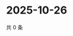 # 2025-10-26

共 0 条

<!-- BEGIN ZHIHUVIDEO -->
<!-- 最后更新时间 Sun Oct 26 2025 14:15:48 GMT+0800 (China Standard Time) -->

<!-- END ZHIHUVIDEO -->
